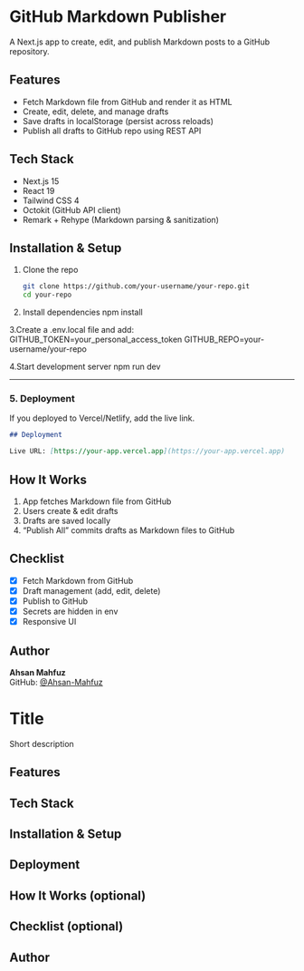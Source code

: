 # GitHub Markdown Publisher

A Next.js app to create, edit, and publish Markdown posts to a GitHub repository.

## Features

- Fetch Markdown file from GitHub and render it as HTML
- Create, edit, delete, and manage drafts
- Save drafts in localStorage (persist across reloads)
- Publish all drafts to GitHub repo using REST API

## Tech Stack

- Next.js 15
- React 19
- Tailwind CSS 4
- Octokit (GitHub API client)
- Remark + Rehype (Markdown parsing & sanitization)

## Installation & Setup

1. Clone the repo
   ```bash
   git clone https://github.com/your-username/your-repo.git
   cd your-repo
   ```
2. Install dependencies
   npm install

3.Create a .env.local file and add:
GITHUB_TOKEN=your_personal_access_token
GITHUB_REPO=your-username/your-repo

4.Start development server
npm run dev

---

### 5. **Deployment**

If you deployed to Vercel/Netlify, add the live link.

```md
## Deployment

Live URL: [https://your-app.vercel.app](https://your-app.vercel.app)
```

## How It Works

1. App fetches Markdown file from GitHub
2. Users create & edit drafts
3. Drafts are saved locally
4. “Publish All” commits drafts as Markdown files to GitHub

## Checklist

- [x] Fetch Markdown from GitHub
- [x] Draft management (add, edit, delete)
- [x] Publish to GitHub
- [x] Secrets are hidden in env
- [x] Responsive UI

## Author

**Ahsan Mahfuz**  
GitHub: [@Ahsan-Mahfuz](https://github.com/Ahsan-Mahfuz)

# Title

Short description

## Features

## Tech Stack

## Installation & Setup

## Deployment

## How It Works (optional)

## Checklist (optional)

## Author
